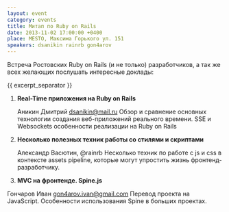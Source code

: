 ```yaml
---
layout: event
category: events
title: Митап по Ruby on Rails
date: 2013-11-02 17:00:00 +0400
place: MESTO, Максима Горького ул. 151
speakers: dsanikin rainrb gon4arov
---
```


Встреча Ростовских Ruby on Rails (и не только) разработчиков, а так же всех желающих послушать интересные доклады:

{{ excerpt_separator }}

1.  **Real-Time приложения на Ruby on Rails**

    Аникин Дмитрий dsanikin@mail.ru
Обзор и сравнение основных технологии создания веб-приложений реального времени. SSE и Websockets особенности реализации на Ruby on Rails

2.  **Несколько полезных техник работы со стилями и скриптами**

    Александр Васютин, @rainrb
Несколько техник по работе с js и css в контексте assets pipeline, которые могут упростить жизнь фронтенд-разработчику.

3.  **MVC на фронтенде. Spine.js**

Гончаров Иван gon4arov.ivan@gmail.com
Перевод проекта на JavaScript. Особенности использования Spine в больших проектах.